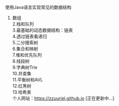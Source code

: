 使用Java语言实现常见的数据结构
1. 数组  
2.栈和队列  
3.最基础的动态数据结构：链表  
4.透过链表看递归  
5.二分搜索树  
6.集合和映射  
7.堆和优先队列  
8.线段树  
9.字典树Trie  
10.并查集  
11.平衡树和AVL  
12.红黑树  
13.哈希表  
个人网站：https://zzuuriel.github.io [正在更新中...]  
